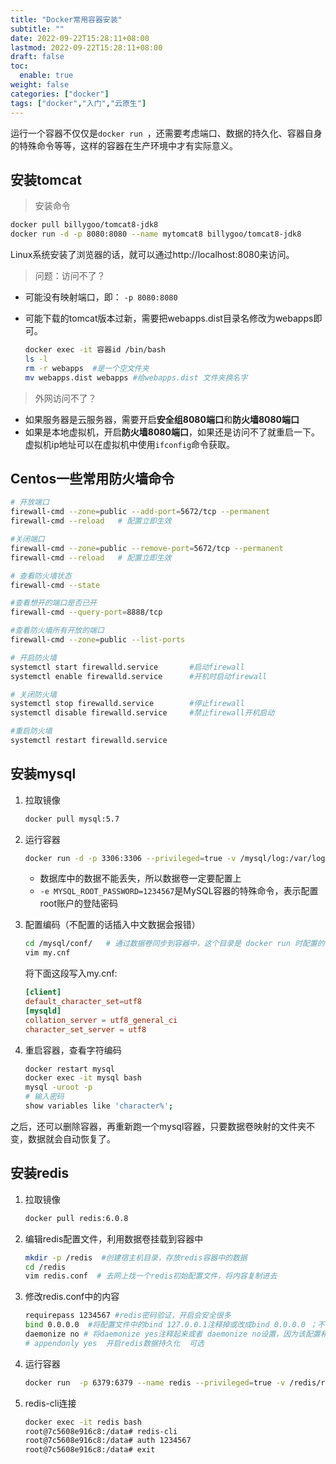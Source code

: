 ```yaml
---
title: "Docker常用容器安装"
subtitle: ""
date: 2022-09-22T15:28:11+08:00
lastmod: 2022-09-22T15:28:11+08:00
draft: false
toc:
  enable: true
weight: false
categories: ["docker"]
tags: ["docker","入门","云原生"]
---
```




运行一个容器不仅仅是`docker run `，还需要考虑端口、数据的持久化、容器自身的特殊命令等等，这样的容器在生产环境中才有实际意义。



## 安装tomcat

> 安装命令

```bash
docker pull billygoo/tomcat8-jdk8
docker run -d -p 8080:8080 --name mytomcat8 billygoo/tomcat8-jdk8
```

Linux系统安装了浏览器的话，就可以通过http://localhost:8080来访问。

> 问题：访问不了？

- 可能没有映射端口，即： `-p 8080:8080`

- 可能下载的tomcat版本过新，需要把webapps.dist目录名修改为webapps即可。

  ```bash
  docker exec -it 容器id /bin/bash
  ls -l
  rm -r webapps  #是一个空文件夹
  mv webapps.dist webapps #给webapps.dist 文件夹换名字
  ```

> 外网访问不了？

- 如果服务器是云服务器，需要开启**安全组8080端口**和**防火墙8080端口**
- 如果是本地虚拟机，开启**防火墙8080端口**，如果还是访问不了就重启一下。虚拟机ip地址可以在虚拟机中使用`ifconfig`命令获取。

## Centos一些常用防火墙命令

```bash
# 开放端口
firewall-cmd --zone=public --add-port=5672/tcp --permanent
firewall-cmd --reload   # 配置立即生效

#关闭端口
firewall-cmd --zone=public --remove-port=5672/tcp --permanent 
firewall-cmd --reload   # 配置立即生效

# 查看防火墙状态
firewall-cmd --state

#查看想开的端口是否已开
firewall-cmd --query-port=8888/tcp

#查看防火墙所有开放的端口
firewall-cmd --zone=public --list-ports

# 开启防火墙
systemctl start firewalld.service  		#启动firewall
systemctl enable firewalld.service		#开机时启动firewall

# 关闭防火墙
systemctl stop firewalld.service        #停止firewall
systemctl disable firewalld.service		#禁止firewall开机启动

#重启防火墙
systemctl restart firewalld.service
```

## 安装mysql

1. 拉取镜像

   ```bash
   docker pull mysql:5.7
   ```

2. 运行容器

   ```bash
   docker run -d -p 3306:3306 --privileged=true -v /mysql/log:/var/log/mysql -v /mysql/data:/var/lib/mysql -v /mysql/conf:/etc/mysql/conf.d -e MYSQL_ROOT_PASSWORD=1234567  --name mysql mysql:5.7
   ```

   - 数据库中的数据不能丢失，所以数据卷一定要配置上
   - `-e MYSQL_ROOT_PASSWORD=1234567`是MySQL容器的特殊命令，表示配置root账户的登陆密码

3. 配置编码（不配置的话插入中文数据会报错）

   ```bash
   cd /mysql/conf/   # 通过数据卷同步到容器中，这个目录是 docker run 时配置的目录
   vim my.cnf
   ```

   将下面这段写入my.cnf:

   ```toml
   [client]
   default_character_set=utf8
   [mysqld]
   collation_server = utf8_general_ci
   character_set_server = utf8
   ```

4. 重启容器，查看字符编码

   ```bash
   docker restart mysql
   docker exec -it mysql bash
   mysql -uroot -p
   # 输入密码
   show variables like 'character%';
   ```

之后，还可以删除容器，再重新跑一个mysql容器，只要数据卷映射的文件夹不变，数据就会自动恢复了。

## 安装redis

1. 拉取镜像

   ```bash
   docker pull redis:6.0.8
   ```

2. 编辑redis配置文件，利用数据卷挂载到容器中

   ```bash
   mkdir -p /redis  #创建宿主机目录，存放redis容器中的数据
   cd /redis
   vim redis.conf  # 去网上找一个redis初始配置文件，将内容复制进去
   ```

3. 修改redis.conf中的内容

   ```bash
   requirepass 1234567 #redis密码验证，开启会安全很多
   bind 0.0.0.0  #将配置文件中的bind 127.0.0.1注释掉或改成bind 0.0.0.0 ；不改则只能本机访问redis
   daemonize no # 将daemonize yes注释起来或者 daemonize no设置，因为该配置和docker run中-d参数冲突，会导致容器一直启动失败
   # appendonly yes  开启redis数据持久化  可选
   ```

4. 运行容器

   ```bash
   docker run  -p 6379:6379 --name redis --privileged=true -v /redis/redis.conf:/etc/redis/redis.conf -v /redis/data:/data -d redis:6.0.8 redis-server /etc/redis/redis.conf
   ```

5. redis-cli连接

   ```bash
   docker exec -it redis bash
   root@7c5608e916c8:/data# redis-cli
   root@7c5608e916c8:/data# auth 1234567
   root@7c5608e916c8:/data# exit
   ```

   













